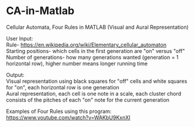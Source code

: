 # CA-in-Matlab
Cellular Automata, Four Rules in MATLAB (Visual and Aural Representation)

User Input:  
Rule- https://en.wikipedia.org/wiki/Elementary_cellular_automaton  
Starting positions- which cells in the first generation are "on" versus "off"  
Number of generations- how many generations wanted (generation = 1 horizontal row), higher number means longer running time  

Output:  
Visual representation using black squares for "off" cells and white squares for "on", each horizontal row is one generation  
Aural representation, each cell is one note in a scale, each cluster chord consists of the pitches of each "on" note for the current generation  

Examples of Four Rules using this program:  
https://www.youtube.com/watch?v=WAKbU9KxnXI  
